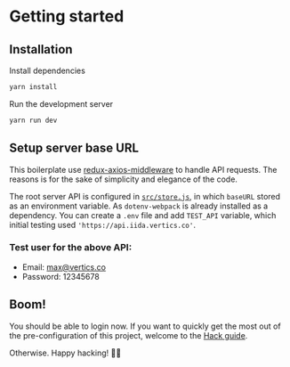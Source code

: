 # Getting started

## Installation

Install dependencies

```bash
yarn install
```

Run the development server

```bash
yarn run dev
```

## Setup server base URL

This boilerplate use [redux-axios-middleware](https://github.com/svrcekmichal/redux-axios-middleware) to handle API requests. The reasons is for the sake of simplicity and elegance of the code.

The root server API is configured in [`src/store.js`](../src/store.js), in which `baseURL` stored as an environment variable. As `dotenv-webpack` is already installed as a dependency. You can create a `.env` file and add `TEST_API` variable, which initial testing used `'https://api.iida.vertics.co'`.

### Test user for the above API:

- Email: max@vertics.co
- Password: 12345678

## Boom!

You should be able to login now. If you want to quickly get the most out of the pre-configuration of this project, welcome to the [Hack guide](./project-guide.md).

Otherwise. Happy hacking! 💪🔥
